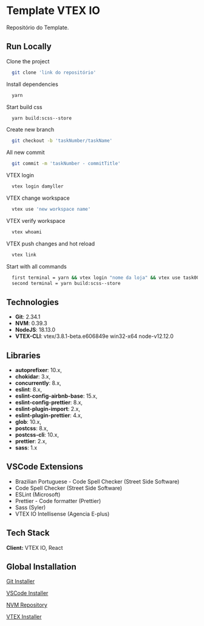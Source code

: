 # Template VTEX IO

Repositório do Template.

## Run Locally

Clone the project

```bash
  git clone 'link do repositório'
```

Install dependencies

```bash
  yarn
```

Start build css

```bash
  yarn build:scss--store
```

Create new branch

```bash
  git checkout -b 'taskNumber/taskName'
```

All new commit

```bash
  git commit -m 'taskNumber - commitTitle'
```

VTEX login

```bash
  vtex login damyller
```

VTEX change workspace

```bash
  vtex use 'new workspace name'
```

VTEX verify workspace

```bash
  vtex whoami
```

VTEX push changes and hot reload

```bash
  vtex link
```

Start with all commands

```bash
  first terminal = yarn && vtex login "nome da loja" && vtex use task0000 && vtex link
  second terminal = yarn build:scss--store
```

## Technologies

- **Git**: 2.34.1
- **NVM**: 0.39.3
- **NodeJS**: 18.13.0
- **VTEX-CLI**: vtex/3.8.1-beta.e606849e win32-x64 node-v12.12.0

## Libraries

- **autoprefixer**: 10.x,
- **chokidar**: 3.x,
- **concurrently**: 8.x,
- **eslint**: 8.x,
- **eslint-config-airbnb-base**: 15.x,
- **eslint-config-prettier**: 8.x,
- **eslint-plugin-import**: 2.x,
- **eslint-plugin-prettier**: 4.x,
- **glob**: 10.x,
- **postcss**: 8.x,
- **postcss-cli**: 10.x,
- **prettier**: 2.x,
- **sass**: 1.x

## VSCode Extensions

- Brazilian Portuguese - Code Spell Checker (Street Side Software)
- Code Spell Checker (Street Side Software)
- ESLint (Microsoft)
- Prettier - Code formatter (Prettier)
- Sass (Syler)
- VTEX IO Intellisense (Agencia E-plus)

## Tech Stack

**Client:** VTEX IO, React

## Global Installation

[Git Installer](https://git-scm.com/)

[VSCode Installer](https://code.visualstudio.com/)

[NVM Repository](https://github.com/nvm-sh/nvm)

[VTEX Installer](https://developers.vtex.com/vtex-developer-docs/docs/vtex-io-documentation-vtex-io-cli-install)
